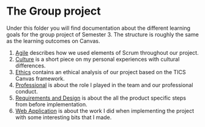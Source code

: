 # The Group project
Under this folder you will find documentation about the different learning goals for the group project of Semester 3. The structure is roughly the same as the learning outcomes on Canvas.
1. [Agile](/Agile/README.md) describes how we used elements of Scrum throughout our project.
2. [Culture](/Cultural-Differences/README.md) is a short piece on my personal experiences with cultural differences.
3. [Ethics](/Ethics/README.md) contains an ethical analysis of our project based on the TICS Canvas framework.
4. [Professional](/Professional/README.md) is about the role I played in the team and our professional conduct.
5. [Requirements and Design](/Requireents-and-Design/README.md) is about the all the product specific steps from before implementation.
6. [Web Application](/Web-Application/README.md) is about the work I did when implementing the project with some interesting bits that I made.
